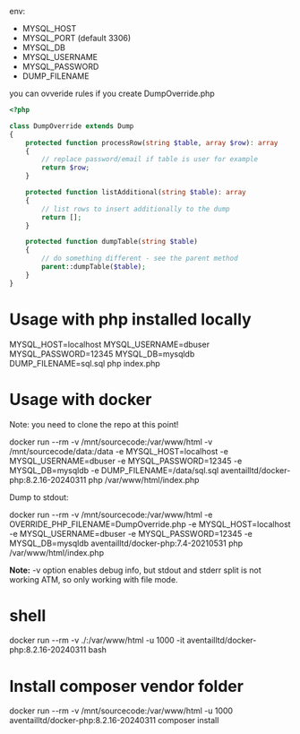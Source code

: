 env:

- MYSQL_HOST
- MYSQL_PORT (default 3306)
- MYSQL_DB
- MYSQL_USERNAME
- MYSQL_PASSWORD
- DUMP_FILENAME

you can ovveride rules if you create DumpOverride.php

```php
<?php

class DumpOverride extends Dump
{
    protected function processRow(string $table, array $row): array
    {
        // replace password/email if table is user for example
        return $row;
    }

    protected function listAdditional(string $table): array
    {
        // list rows to insert additionally to the dump
        return [];
    }

    protected function dumpTable(string $table)
    {
        // do something different - see the parent method
        parent::dumpTable($table);
    }
}
```

# Usage with php installed locally

MYSQL_HOST=localhost MYSQL_USERNAME=dbuser MYSQL_PASSWORD=12345 MYSQL_DB=mysqldb DUMP_FILENAME=sql.sql php index.php


# Usage with docker

Note: you need to clone the repo at this point!

docker run --rm -v /mnt/sourcecode:/var/www/html -v /mnt/sourcecode/data:/data -e MYSQL_HOST=localhost -e MYSQL_USERNAME=dbuser -e MYSQL_PASSWORD=12345 -e MYSQL_DB=mysqldb -e DUMP_FILENAME=/data/sql.sql aventailltd/docker-php:8.2.16-20240311 php /var/www/html/index.php

Dump to stdout:

docker run --rm -v /mnt/sourcecode:/var/www/html -e OVERRIDE_PHP_FILENAME=DumpOverride.php -e MYSQL_HOST=localhost -e MYSQL_USERNAME=dbuser -e MYSQL_PASSWORD=12345 -e MYSQL_DB=mysqldb aventailltd/docker-php:7.4-20210531 php /var/www/html/index.php

**Note:** -v option enables debug info, but stdout and stderr split is not working ATM, so only working with file mode.

# shell
docker run --rm -v ./:/var/www/html -u 1000 -it aventailltd/docker-php:8.2.16-20240311 bash

# Install composer vendor folder

docker run --rm -v /mnt/sourcecode:/var/www/html -u 1000 aventailltd/docker-php:8.2.16-20240311 composer install
